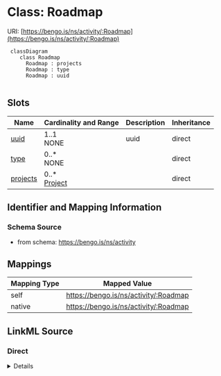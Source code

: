 # Class: Roadmap



URI: [https://bengo.is/ns/activity/:Roadmap](https://bengo.is/ns/activity/:Roadmap)


```mermaid
 classDiagram
    class Roadmap
      Roadmap : projects
      Roadmap : type
      Roadmap : uuid
      
```



<!-- no inheritance hierarchy -->


## Slots

| Name | Cardinality and Range | Description | Inheritance |
| ---  | --- | --- | --- |
| [uuid](uuid.md) | 1..1 <br/> NONE | uuid | direct |
| [type](type.md) | 0..* <br/> NONE |  | direct |
| [projects](projects.md) | 0..* <br/> [Project](Project.md) |  | direct |







## Identifier and Mapping Information







### Schema Source


* from schema: https://bengo.is/ns/activity





## Mappings

| Mapping Type | Mapped Value |
| ---  | ---  |
| self | https://bengo.is/ns/activity/:Roadmap |
| native | https://bengo.is/ns/activity/:Roadmap |


## LinkML Source

<!-- TODO: investigate https://stackoverflow.com/questions/37606292/how-to-create-tabbed-code-blocks-in-mkdocs-or-sphinx -->

### Direct

<details>
```yaml
name: Roadmap
from_schema: https://bengo.is/ns/activity
rank: 1000
slots:
- uuid
- type
attributes:
  projects:
    name: projects
    from_schema: https://bengo.is/ns/activity
    rank: 1000
    multivalued: true
    range: Project
    inlined: true
    inlined_as_list: true
tree_root: true

```
</details>

### Induced

<details>
```yaml
name: Roadmap
from_schema: https://bengo.is/ns/activity
rank: 1000
attributes:
  projects:
    name: projects
    from_schema: https://bengo.is/ns/activity
    rank: 1000
    multivalued: true
    alias: projects
    owner: Roadmap
    domain_of:
    - Roadmap
    range: Project
    inlined: true
    inlined_as_list: true
  uuid:
    name: uuid
    description: uuid
    from_schema: https://bengo.is/ns/activity
    rank: 1000
    alias: uuid
    owner: Roadmap
    domain_of:
    - Project
    - Roadmap
    range: string
    required: true
  type:
    name: type
    from_schema: https://bengo.is/ns/activity
    rank: 1000
    slot_uri: activitystreams:type
    multivalued: true
    alias: type
    owner: Roadmap
    domain_of:
    - Project
    - Roadmap
    range: string
tree_root: true

```
</details>
